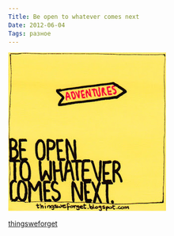 ```yaml
---
Title: Be open to whatever comes next
Date: 2012-06-04
Tags: разное
---
```


![be-open.jpeg](images/be-open.jpeg)

[thingsweforget](http://thingsweforget.blogspot.com/2012/06/880-be-open-to-whatever-comes-next.html)